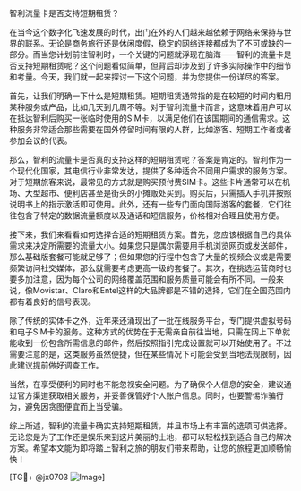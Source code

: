 智利流量卡是否支持短期租赁？

在当今这个数字化飞速发展的时代，出门在外的人们越来越依赖于网络来保持与世界的联系。无论是商务旅行还是休闲度假，稳定的网络连接都成为了不可或缺的一部分。而当您计划前往智利时，一个关键的问题就浮现在脑海——智利的流量卡是否支持短期租赁呢？这个问题看似简单，但背后却涉及到了许多实际操作中的细节和考量。今天，我们就一起来探讨一下这个问题，并为您提供一份详尽的答案。

首先，让我们明确一下什么是短期租赁。短期租赁通常指的是在较短的时间内租用某种服务或产品，比如几天到几周不等。对于智利流量卡而言，这意味着用户可以在抵达智利后购买一张临时使用的SIM卡，以满足他们在该国期间的通信需求。这种服务非常适合那些需要在国外停留时间有限的人群，比如游客、短期工作者或者参加会议的代表。

那么，智利的流量卡是否真的支持这样的短期租赁呢？答案是肯定的。智利作为一个现代化国家，其电信行业非常发达，提供了多种适合不同用户需求的服务方案。对于短期旅客来说，最常见的方式就是购买预付费SIM卡。这些卡片通常可以在机场、大型超市、便利店甚至是街头的小摊贩处买到。购买后，只需插入手机并按照说明书上的指示激活即可使用。此外，还有一些专门面向国际游客的套餐，它们往往包含了特定的数据流量额度以及通话和短信服务，价格相对合理且使用方便。

接下来，我们来看看如何选择合适的短期租赁方案。首先，您应该根据自己的具体需求来决定所需要的流量大小。如果您只是偶尔需要用手机浏览网页或发送邮件，那么基础版套餐可能就足够了；但如果您的行程中包含了大量的视频会议或是需要频繁访问社交媒体，那么就需要考虑更高一级的套餐了。其次，在挑选运营商时也要多加注意，因为每个公司的网络覆盖范围和服务质量可能会有所不同。一般来说，像Movistar、Claro和Entel这样的大品牌都是不错的选择，它们在全国范围内都有着良好的信号表现。

除了传统的实体卡之外，近年来还涌现出了一批在线服务平台，专门提供虚拟号码和电子SIM卡的服务。这种方式的优势在于无需亲自前往当地，只需在网上下单就能收到一份包含所需信息的邮件，然后按照指引完成设置就可以开始使用了。不过需要注意的是，这类服务虽然便捷，但在某些情况下可能会受到当地法规限制，因此建议提前做好调查工作。

当然，在享受便利的同时也不能忽视安全问题。为了确保个人信息的安全，建议通过官方渠道获取相关服务，并妥善保管好个人账户信息。同时，也要警惕诈骗行为，避免因贪图便宜而上当受骗。

综上所述，智利的流量卡确实支持短期租赁，并且市场上有丰富的选项可供选择。无论您是为了工作还是娱乐来到这片美丽的土地，都可以轻松找到适合自己的解决方案。希望本文能为即将踏上智利之旅的朋友们带来帮助，让您的旅程更加顺畅愉快！

[TG💪+ @jx0703 ![Image](https://github.com/user-attachments/assets/dbca1d08-cadb-493c-b0ec-ad6f7a83f270)]